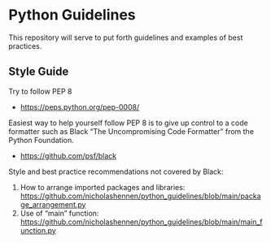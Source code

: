 # Python Guidelines
This repository will serve to put forth guidelines and examples of best practices.

## Style Guide
Try to follow PEP 8
* https://peps.python.org/pep-0008/

Easiest way to help yourself follow PEP 8 is to give up control to a code formatter such as Black “The Uncompromising Code Formatter” from the Python Foundation.
* https://github.com/psf/black

Style and best practice recommendations not covered by Black:
1.	How to arrange imported packages and libraries: https://github.com/nicholashennen/python_guidelines/blob/main/package_arrangement.py
2.	Use of “main” function: https://github.com/nicholashennen/python_guidelines/blob/main/main_function.py
